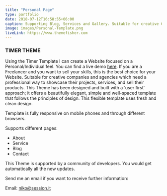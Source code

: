 ```yaml
---
title: "Personal Page"
type: portfolio
date: 2018-07-12T16:58:55+06:00
caption: Supporting Blog, Services and Gallery. Suitable for creative Companies and Agencies.
image: images/Personal-Template.png
liveLink: https://www.themefisher.com
---
```

### TIMER THEME

Using the Timer Template I can create a Website focused on a Personal/Individual feel. You can find a live demo [here](https://themes.gohugo.io/theme/timer-hugo/). If you are a Freelancer and you want to sell your skills, this is the best choice for your Website. Suitable for creative companies and agencies  which need a professional way to showcase their projects, services, and sell their products. This Theme has been designed and built with a ‘user first’ approach; it offers a beautifully elegant, simple and well-spaced template that follows the principles of design. This flexible template uses fresh and clean design.

Template is fully responsive on mobile phones and through different browsers.

Supports different pages:

- About
- Service
- Blog
- Contact

This Theme is supported by a community of developers. You would get automatically all the new updates.

Send me an email if you want to receive further information:

Email: [niko@session.it](mailto:niko@session.it)